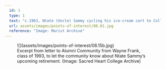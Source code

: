 ```yaml
---
  id: 1
  type: 1
  text: "c.1963, Ntate (Uncle) Sammy cycling his ice-cream cart to College, pictured at the junction of Eckstein and Innes Streets."
  url: assets/images/points-of-interest/08.01.jpg
  reference: "Image: Marist Archive"
---
```


<figure>![](assets/images/points-of-interest/08.15b.jpg)

<figcaption>Excerpt from letter to Alumni Community from Wayne Frank, class of 1993, to let the community know about Ntate Sammy’s upcoming retirement. (Image: Sacred Heart College Archive)</figcaption>

</figure>
        